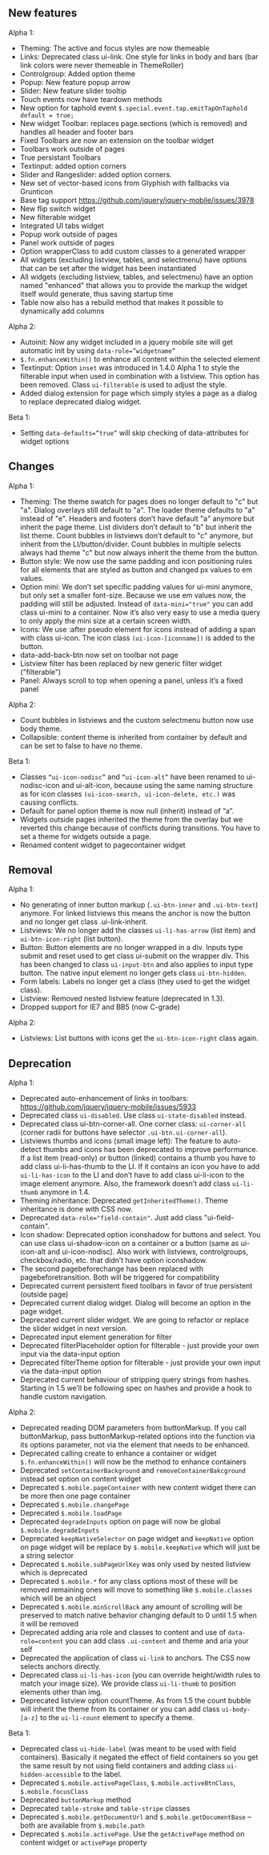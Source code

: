 <script>{
    "title": "jQuery Mobile 1.4.0 Beta 1 Changelog",
     "pageTemplate": "page-contentfull.php"
}</script>

## New features

Alpha 1:
* Theming: The active and focus styles are now themeable
* Links: Deprecated class ui-link. One style for links in body and bars (bar link colors were never themeable in ThemeRoller)
* Controlgroup: Added option theme
* Popup: New feature popup arrow
* Slider: New feature slider tooltip
* Touch events now have teardown methods
* New option for taphold event ```$.special.event.tap.emitTapOnTaphold default = true;```
* New widget Toolbar: replaces page.sections (which is removed) and handles all header and footer bars
* Fixed Toolbars are now an extension on the toolbar widget
* Toolbars work outside of pages
* True persistant Toolbars
* Textinput: added option corners
* Slider and Rangeslider: added option corners.
* New set of vector-based icons from Glyphish with fallbacks via Grunticon
* Base tag support https://github.com/jquery/jquery-mobile/issues/3978
* New flip switch widget
* New filterable widget
* Integrated UI tabs widget
* Popup work outside of pages
* Panel work outside of pages
* Option wrapperClass to add custom classes to a generated wrapper
* All widgets (excluding listview, tables, and selectmenu) have options that can be set after the widget has been instantiated
* All widgets (excluding listview, tables, and selectmenu) have an option named "enhanced" that allows you to provide the markup the widget itself would generate, thus saving startup time
* Table now also has a rebuild method that makes it possible to dynamically add columns

Alpha 2:
* Autoinit: Now any widget included in a jquery mobile site will get automatic init by using ```data-role=”widgetname”```
* ```$.fn.enhanceWithin()``` to enhance all content within the selected element
* Textinput: Option ```inset``` was introduced in 1.4.0 Alpha 1 to style the filterable input when used in combination with a listview. This option has been removed. Class ```ui-filterable``` is used to adjust the style.
* Added dialog extension for page which simply styles a page as a dialog to replace deprecated dialog widget.

Beta 1:
* Setting ```data-defaults=”true”``` will skip checking of data-attributes for widget options

## Changes

Alpha 1:
* Theming: The theme swatch for pages does no longer default to "c" but "a". Dialog overlays still default to "a". The loader theme defaults to "a" instead of "e". Headers and footers don’t have default "a" anymore but inherit the page theme. List dividers don’t default to "b" but inherit the list theme. Count bubbles in listviews don’t default to "c" anymore, but inherit from the LI/button/divider. Count bubbles in multiple selects always had theme "c" but now always inherit the theme from the button.
* Button style: We now use the same padding and icon positioning rules for all elements that are styled as button and changed px values to em values.
* Option mini: We don’t set specific padding values for ui-mini anymore, but only set a smaller font-size. Because we use em values now, the padding will still be adjusted. Instead of ```data-mini="true"``` you can add class ui-mini to a container. Now it’s also very easy to use a media query to only apply the mini size at a certain screen width.
* Icons: We use :after pseudo element for icons instead of adding a span with class ui-icon. The icon class ```(ui-icon-[iconname])``` is added to the button.
* data-add-back-btn now set on toolbar not page
* Listview filter has been replaced by new generic filter widget ("filterable")
* Panel: Always scroll to top when opening a panel, unless it’s a fixed panel

Alpha 2:
* Count bubbles in listviews and the custom selectmenu button now use body theme.
* Collapsible: content theme is inherited from container by default and can be set to false to have no theme.

Beta 1:
* Classes ```“ui-icon-nodisc”``` and ```“ui-icon-alt”``` have been renamed to ui-nodisc-icon and ui-alt-icon, because using the same naming structure as for icon classes ```(ui-icon-search, ui-icon-delete, etc.)``` was causing conflicts.
* Default for panel option theme is now null (inherit) instead of “a”.
* Widgets outside pages inherited the theme from the overlay but we reverted this change because of conflicts during transitions. You have to set a theme for widgets outside a page.
* Renamed content widget to pagecontainer widget

## Removal

Alpha 1:
* No generating of inner button markup (```.ui-btn-inner``` and ```.ui-btn-text```) anymore. For linked listviews this means the anchor is now the button and no longer get class .ui-link-inherit.
* Listviews: We no longer add the classes ```ui-li-has-arrow``` (list item) and ```ui-btn-icon-right``` (list button).
* Button: Button elements are no longer wrapped in a div. Inputs type submit and reset used to get class ui-submit on the wrapper div. This has been changed to class ```ui-input-btn``` and also applies to input type button. The native input element no longer gets class ```ui-btn-hidden```.
* Form labels: Labels no longer get a class (they used to get the widget class).
* Listview: Removed nested listview feature (deprecated in 1.3).
* Dropped support for IE7 and BB5 (now C-grade)

Alpha 2:
* Listviews: List buttons with icons get the ```ui-btn-icon-right``` class again.

## Deprecation

Alpha 1:
* Deprecated auto-enhancement of links in toolbars: https://github.com/jquery/jquery-mobile/issues/5933
* Deprecated class ```ui-disabled```. Use class ```ui-state-disabled``` instead.
* Deprecated class ui-btn-corner-all. One corner class: ```ui-corner-all``` (corner radii for buttons have selector ```.ui-btn.ui-corner-all```).
* Listviews thumbs and icons (small image left): The feature to auto-detect thumbs and icons has been deprecated to improve performance. If a list item (read-only) or button (linked) contains a thumb you have to add class ui-li-has-thumb to the LI. If it contains an icon you have to add ```ui-li-has-icon``` to the LI and don’t have to add class ui-li-icon to the image element anymore. Also, the framework doesn’t add class ```ui-li-thumb``` anymore in 1.4.
* Theming inheritance: Deprecated ```getInheritedTheme()```. Theme inheritance is done with CSS now.
* Deprecated ```data-role="field-contain"```. Just add class "ui-field-contain".
* Icon shadow: Deprecated option iconshadow for buttons and select. You can use class ui-shadow-icon on a container or a button (same as ui-icon-alt and ui-icon-nodisc). Also work with listviews, controlgroups, checkbox/radio, etc. that didn’t have option iconshadow.
* The second pagebeforechange has been replaced with pagebeforetransition. Both will be triggered for compatibility
* Deprecated current persistent fixed toolbars in favor of true persistent (outside page)
* Deprecated current dialog widget. Dialog will become an option in the page widget.
* Deprecated current slider widget. We are going to refactor or replace the slider widget in next version.
* Deprecated input element generation for filter
* Deprecated filterPlaceholder option for filterable - just provide your own input via the data-input option
* Deprecated filterTheme option for filterable - just provide your own input via the data-input option
* Deprecated current behaviour of stripping query strings from hashes. Starting in 1.5 we’ll be following spec on hashes and provide a hook to handle custom navigation.

Alpha 2:
* Deprecated reading DOM parameters from buttonMarkup. If you call buttonMarkup, pass buttonMarkup-related options into the function via its options parameter, not via the element that needs to be enhanced.
* Deprecated calling create to enhance a container or widget ```$.fn.enhanceWithin()``` will now be the method to enhance containers
* Deprecated ```setContainerBackground``` and ```removeContainerBakcground``` instead set option on content widget
* Deprecated ```$.mobile.pageContainer``` with new content widget there can be more then one page container
* Deprecated ```$.mobile.changePage```
* Deprecated ```$.mobile.loadPage```
* Deprecated ```degradeInputs``` option on page will now be global ```$.mobile.degradeInputs```
* Deprecated ```keepNativeSelector``` on page widget and ```keepNative``` option on page widget will be replace by ```$.mobile.keepNative``` which will just be a string selector
* Deprecated ```$.mobile.subPageUrlKey``` was only used by nested listview which is deprecated
* Deprecated ```$.mobile.*``` for any class options most of these will be removed remaining ones will move to something like ```$.mobile.classes``` which will be an object
* Deprecated ```$.mobile.minScrollBack``` any amount of scrolling will be preserved to match native behavior changing default to 0 until 1.5 when it will be removed
* Deprecated adding aria role and classes to content and use of ```data-role=content``` you can add class ```.ui-content``` and theme and aria your self
* Deprecated the application of class ```ui-link``` to anchors. The CSS now selects anchors directly.
* Deprecated class ```ui-li-has-icon``` (you can override height/width rules to match your image size). We provide class ```ui-li-thumb``` to position elements other than img.
* Deprecated listview option countTheme. As from 1.5 the count bubble will inherit the theme from its container or you can add class ```ui-body-[a-z]``` to the ```ui-li-count``` element to specify a theme.

Beta 1:
* Deprecated class ```ui-hide-label``` (was meant to be used with field containers). Basically it negated the effect of field containers so you get the same result by not using field containers and adding class ```ui-hidden-accessible``` to the label.
* Deprecated ```$.mobile.activePageClass```, ```$.mobile.activeBtnClass```, ```$.mobile.focusClass```
* Deprecated ```buttonMarkup``` method
* Deprecated ```table-stroke``` and ```table-stripe``` classes
* Deprecated ```$.mobile.getDocumentUrl``` and ```$.mobile.getDocumentBase``` – both are available from ```$.mobile.path```
* Deprecated ```$.mobile.activePage```. Use the ```getActivePage``` method on content widget or ```activePage``` property

